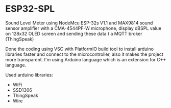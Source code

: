 # ESP32-SPL
Sound Level Meter using NodeMcu ESP-32s V1.1 
and MAX9814 sound sensor amplifier with a CMA-4544PF-W microphone,
display dBSPL value on 128x32 OLED screen and sending these data t a
MQTT broker (ThingSpeak)

Done the coding using VSC with PlatformIO build tool to install
arduino libraries faster and connect to the microcontroller, also
it makes the project more transparent. I'm using Arduino language which is
an extension for C++ language.

Used arduino libraries: 
- WiFi
- SSD1306
- ThingSpeak
- Wire
